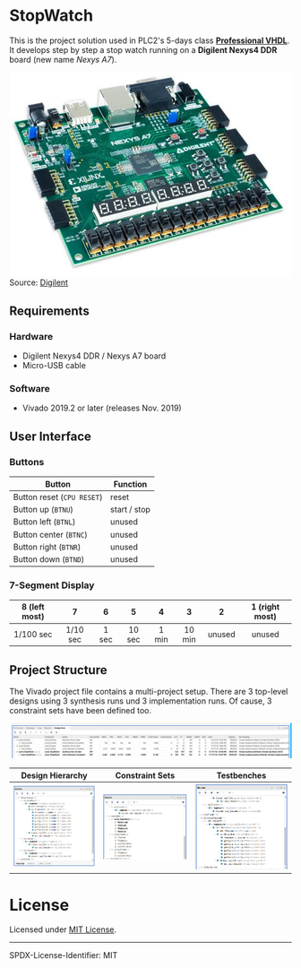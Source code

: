 # StopWatch

This is the project solution used in PLC2's 5-days class [**Professional VHDL**](https://www.plc2.com/en/training/detail/professional-vhdl).
It develops step by step a stop watch running on a **Digilent Nexys4 DDR** board
(new name *Nexys A7*).

[![Digilent NexysA7][Nexys4DDR]][Nexys4DDR]  
Source: [Digilent](digilentinc.com)



## Requirements

### Hardware
* Digilent Nexys4 DDR / Nexys A7 board
* Micro-USB cable

### Software
* Vivado 2019.2 or later (releases Nov. 2019)



## User Interface

### Buttons

| Button                     | Function     |
| -------------------------- | ------------ |
| Button reset (`CPU RESET`) | reset        |
| Button up (`BTNU`)         | start / stop |
| Button left (`BTNL`)       | unused       |
| Button center (`BTNC`)     | unused       |
| Button right (`BTNR`)      | unused       |
| Button down (`BTND`)       | unused       |

### 7-Segment Display

| 8 (left most) | 7          | 6          | 5          | 4          | 3          | 2          | 1 (right most) |
| :-----------: | :--------: | :--------: | :--------: | :--------: | :--------: | :--------: | :------------: |
| 1/100 sec     | 1/10 sec   | 1 sec      | 10 sec     | 1 min      | 10 min     | unused     | unused         |



## Project Structure

The Vivado project file contains a multi-project setup. There are 3 top-level
designs using 3 synthesis runs und 3 implementation runs. Of cause, 3 constraint
sets have been defined too.

[![Multi-project setup][MultiProjectSetup]][MultiProjectSetup]

| Design Hierarchy                                      | Constraint Sets                                      | Testbenches                                |
| ----------------------------------------------------- | ---------------------------------------------------- | ------------------------------------------ |
| [![Design Hierarchy][DesignHierachy]][DesignHierachy] | [![Constraint Sets][ConstraintSets]][ConstraintSets] | [![Testbenches][Testbenches]][Testbenches] |


# License

Licensed under [MIT License](LICENSE.md).

---------------
SPDX-License-Identifier: MIT


[Nexys4DDR]: doc/images/Digilent-NexysA7.jpg
[MultiProjectSetup]: doc/images/MultiProject.png
[DesignHierachy]: doc/images/Hierarchy.png
[ConstraintSets]: doc/images/ConstraintFiles.png
[Testbenches]: doc/images/Testbenches.png
